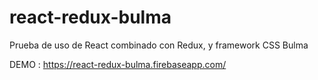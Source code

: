 # react-redux-bulma
Prueba de uso de React combinado con Redux, y framework CSS Bulma

DEMO : https://react-redux-bulma.firebaseapp.com/
